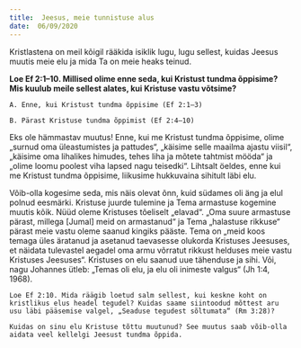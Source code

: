 ```yaml
---
title:  Jeesus, meie tunnistuse alus
date:  06/09/2020
---
```


Kristlastena on meil kõigil rääkida isiklik lugu, lugu sellest, kuidas Jeesus muutis meie elu ja mida Ta on meie heaks teinud.

**Loe Ef 2:1–10. Millised olime enne seda, kui Kristust tundma õppisime? Mis kuulub meile sellest alates, kui Kristuse vastu võtsime?**

`A. Enne, kui Kristust tundma õppisime (Ef 2:1–3)`

`B. Pärast Kristuse tundma õppimist (Ef 2:4–10)`

Eks ole hämmastav muutus! Enne, kui me Kristust tundma õppisime, olime „surnud oma üleastumistes ja pattudes“, „käisime selle maailma ajastu viisil“, „käisime oma lihalikes himudes, tehes liha ja mõtete tahtmist mööda“ ja „olime loomu poolest viha lapsed nagu teisedki“. Lihtsalt öeldes, enne kui me Kristust tundma õppisime, liikusime hukkuvaina sihitult läbi elu.

Võib-olla kogesime seda, mis näis olevat õnn, kuid südames oli äng ja elul polnud eesmärki. Kristuse juurde tulemine ja Tema armastuse kogemine muutis kõik. Nüüd oleme Kristuses tõeliselt „elavad“. „Oma suure armastuse pärast, millega [Jumal] meid on armastanud“ ja Tema „halastuse rikkuse“ pärast meie vastu oleme saanud kingiks pääste. Tema on „meid koos temaga üles äratanud ja asetanud taevasesse olukorda Kristuses Jeesuses, et näidata tulevastel aegadel oma armu võrratut rikkust helduses meie vastu Kristuses Jeesuses“. Kristuses on elu saanud uue tähenduse ja sihi. Või, nagu Johannes ütleb: „Temas oli elu, ja elu oli inimeste valgus“ (Jh 1:4, 1968).

`Loe Ef 2:10. Mida räägib loetud salm sellest, kui keskne koht on kristlikus elus headel tegudel? Kuidas saame siintoodud mõttest aru usu läbi pääsemise valgel, „Seaduse tegudest sõltumata“ (Rm 3:28)?`

`Kuidas on sinu elu Kristuse tõttu muutunud? See muutus saab võib-olla aidata veel kellelgi Jeesust tundma õppida.`